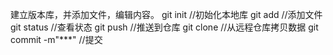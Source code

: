 建立版本库，并添加文件，编辑内容。
git init //初始化本地库
git add <file> //添加文件
git status //查看状态
git push //推送到仓库
git clone //从远程仓库拷贝数据
git commit -m"***"  //提交
